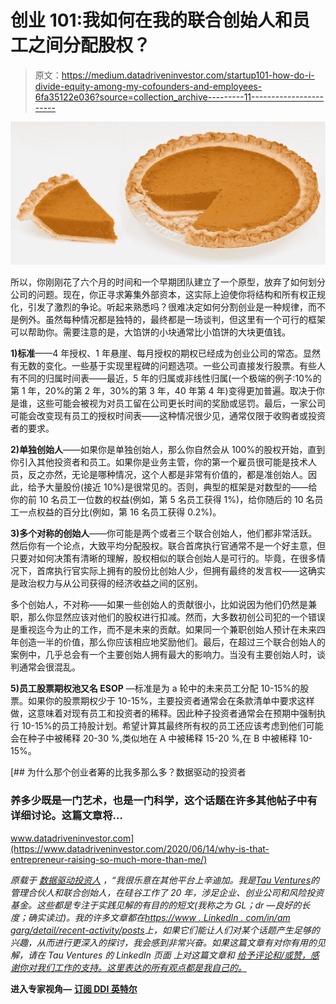 # 创业 101:我如何在我的联合创始人和员工之间分配股权？

> 原文：<https://medium.datadriveninvestor.com/startup101-how-do-i-divide-equity-among-my-cofounders-and-employees-6fa35122e036?source=collection_archive---------11----------------------->

![](img/ae18a669ebb62f0e83dbcaaa1f1a8423.png)

所以，你刚刚花了六个月的时间和一个早期团队建立了一个原型，放弃了如何划分公司的问题。现在，你正寻求筹集外部资本，这实际上迫使你将结构和所有权正规化，引发了激烈的争论。听起来熟悉吗？很难决定如何分割创业是一种规律，而不是例外。虽然每种情况都是独特的，最终都是一场谈判，但这里有一个可行的框架可以帮助你。需要注意的是，大馅饼的小块通常比小馅饼的大块更值钱。

**1)标准**——4 年授权、1 年悬崖、每月授权的期权已经成为创业公司的常态。显然有无数的变化。一些基于实现里程碑的问题选项。一些公司直接发行股票。有些人有不同的归属时间表——最近，5 年的归属或非线性归属(一个极端的例子:10%的第 1 年，20%的第 2 年，30%的第 3 年，40 年第 4 年)变得更加普遍。取决于你是谁，这些可能会被视为对员工留在公司更长时间的奖励或惩罚。最后，一家公司可能会改变现有员工的授权时间表——这种情况很少见，通常仅限于收购者或投资者的要求。

**2)单独创始人**——如果你是单独创始人，那么你自然会从 100%的股权开始，直到你引入其他投资者和员工。如果你是业务主管，你的第一个雇员很可能是技术人员，反之亦然，无论是哪种情况，这个人都是非常有价值的，都是准创始人。因此，给予大量股份(接近 10%)是很常见的。否则，典型的框架是对数型的——给你的前 10 名员工一位数的权益(例如，第 5 名员工获得 1%)，给你随后的 10 名员工一点权益的百分比(例如，第 16 名员工获得 0.2%)。

**3)多个对称的创始人**——你可能是两个或者三个联合创始人，他们都非常活跃。然后你有一个论点，大致平均分配股权。联合首席执行官通常不是一个好主意，但只要对如何决策有清晰的理解，股权相似的联合创始人是可行的。毕竟，在很多情况下，首席执行官实际上拥有的股份比创始人少，但拥有最终的发言权——这确实是政治权力与从公司获得的经济收益之间的区别。

多个创始人，不对称——如果一些创始人的贡献很小，比如说因为他们仍然是兼职，那么你显然应该对他们的股权进行扣减。然而，大多数初创公司犯的一个错误是重视迄今为止的工作，而不是未来的贡献。如果同一个兼职创始人预计在未来四年创造一半的价值，那么你应该相应地奖励他们。最后，在超过三个联合创始人的案例中，几乎总会有一个主要创始人拥有最大的影响力。当没有主要创始人时，谈判通常会很混乱。

**5)员工股票期权池又名 ESOP** —标准是为 a 轮中的未来员工分配 10-15%的股票。如果你的股票期权少于 10-15%，主要投资者通常会在条款清单中要求这样做，这意味着对现有员工和投资者的稀释。因此种子投资者通常会在预期中强制执行 10-15%的员工持股计划。希望计算其最终所有权的员工还应该考虑到他们可能会在种子中被稀释 20-30 %,类似地在 A 中被稀释 15-20 %,在 B 中被稀释 10-15%。

[](https://www.datadriveninvestor.com/2020/06/14/why-is-that-entrepreneur-raising-so-much-more-than-me/) [## 为什么那个创业者筹的比我多那么多？数据驱动的投资者

### 养多少既是一门艺术，也是一门科学，这个话题在许多其他帖子中有详细讨论。这篇文章将…

www.datadriveninvestor.com](https://www.datadriveninvestor.com/2020/06/14/why-is-that-entrepreneur-raising-so-much-more-than-me/) 

*原载于* [*数据驱动投资人*](https://www.datadriveninvestor.com/2020/07/12/startup101-how-do-i-divide-equity-among-my-cofounders-and-employees/) *，“我很乐意在其他平台上辛迪加。我是*[*Tau Ventures*](https://www.linkedin.com/pulse/announcing-tau-ventures-amit-garg/)*的管理合伙人和联合创始人，在硅谷工作了 20 年，涉足企业、创业公司和风险投资基金。这些都是专注于实践见解的有目的的短文(我称之为 GL；dr —良好的长度；确实读过)。我的许多文章都在*[*https://www . LinkedIn . com/in/am garg/detail/recent-activity/posts*](https://www.linkedin.com/in/amgarg/detail/recent-activity/posts/)*上，如果它们能让人们对某个话题产生足够的兴趣，从而进行更深入的探讨，我会感到非常兴奋。如果这篇文章有对你有用的见解，请在 Tau Ventures 的 LinkedIn 页面* *上对这篇文章和* [*给予评论和/或赞，感谢你对我们工作的支持。这里表达的所有观点都是我自己的。*](https://www.linkedin.com/company/tauventures)

**进入专家视角—** [**订阅 DDI 英特尔**](https://datadriveninvestor.com/ddi-intel)
